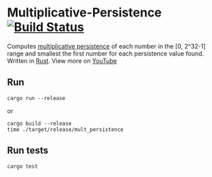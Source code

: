 # Multiplicative-Persistence [![Build Status](https://travis-ci.com/kgrech/Multiplicative-Persistence.svg?branch=master)](https://travis-ci.com/kgrech/Multiplicative-Persistence)
Computes [multiplicative persistence](https://en.wikipedia.org/wiki/Persistence_of_a_number) of each number in the [0, 2^32-1] range and smallest the first number for each persistence value found.
Written in [Rust](https://www.rust-lang.org/).
View more on [YouTube](https://youtu.be/0xLlb08OMEI)

## Run
```
cargo run --release
```
or
```
cargo build --release
time ./target/release/mult_persistence
```
## Run tests
```
cargo test
```
